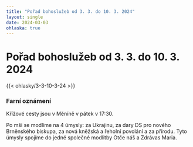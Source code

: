 ```yaml
---
title: "Pořad bohoslužeb od 3. 3. do 10. 3. 2024"
layout: single
date: 2024-03-03
ohlaska: true
---
```

# Pořad bohoslužeb od 3. 3. do 10. 3. 2024

{{< ohlasky/3-3-10-3-24 >}}

### Farní oznámení

Křížové cesty jsou v Měníně v pátek v 17:30.

Po mši se modlíme na 4 úmysly: za Ukrajinu, za dary DS pro nového Brněnského biskupa, za nová kněžská a řeholní povolání a za přírodu. Tyto úmysly spojíme do jedné společné modlitby Otče náš a Zdrávas Maria.